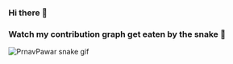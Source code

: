 ### Hi there 👋
### Watch my contribution graph get eaten by the snake 🐍

<!-- platane/snk works, it just puts it on a new branch -->
![PrnavPawar snake gif](https://github.com/PrnavPawar/PrnavPawar/blob/output/github-contribution-grid-snake.svg)
<!--
**PrnavPawar/PrnavPawar** is a ✨ _special_ ✨ repository because its `README.md` (this file) appears on your GitHub profile.

Here are some ideas to get you started:

- 🔭 I’m currently working on ...
- 🌱 I’m currently learning ...
- 👯 I’m looking to collaborate on ...
- 🤔 I’m looking for help with ...
- 💬 Ask me about ...
- 📫 How to reach me: ...
- 😄 Pronouns: ...
- ⚡ Fun fact: ...
-->
